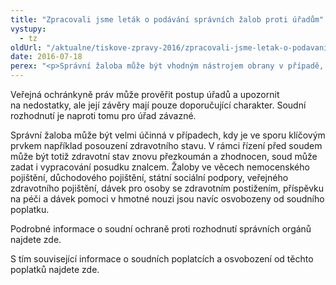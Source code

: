 ```yaml
---
title: "Zpracovali jsme leták o podávání správních žalob proti úřadům"
vystupy:
  - tz
oldUrl: "/aktualne/tiskove-zpravy-2016/zpracovali-jsme-letak-o-podavani-spravnich-zalob-proti-uradum"
date: 2016-07-18
perex: "<p>Správní žaloba může být vhodným nástrojem obrany v případě, kdy i po vyčerpání řádných opravných prostředků stále přetrvávají pochybnosti o správnosti rozhodnutí správního orgánu. Informace o tom, jak správní žalobu podat a za jakých podmínek, je možné najít v letáku veřejné ochránkyně práv.</p>"
---
```


<!-- imported from the old website -->

<p>Veřejná ochránkyně práv může prověřit postup úřadů a upozornit na nedostatky, ale její závěry mají pouze doporučující charakter. Soudní rozhodnutí je naproti tomu pro úřad závazné.</p> <p>Správní žaloba může být velmi účinná v případech, kdy je ve sporu klíčovým prvkem například posouzení zdravotního stavu. V rámci řízení před soudem může být totiž zdravotní stav znovu přezkoumán a zhodnocen, soud může zadat i vypracování posudku znalcem. Žaloby ve věcech nemocenského pojištění, důchodového pojištění, státní sociální podpory, veřejného zdravotního pojištění, dávek pro osoby se zdravotním postižením, příspěvku na péči a dávek pomoci v hmotné nouzi jsou navíc osvobozeny od soudního poplatku.</p> <p>Podrobné informace o soudní ochraně proti rozhodnutí správních orgánů najdete zde.</p> S tím související informace o soudních poplatcích a osvobození od těchto poplatků najdete zde.
